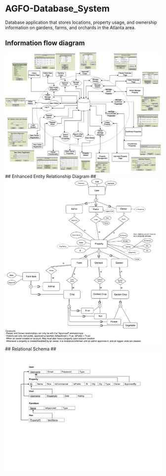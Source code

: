 # AGFO-Database_System #
Database application that stores locations, property usage, and ownership information on gardens, farms, and orchards in the Atlanta area.
## Information flow diagram ##
<img alt="IFD" src="imgs/IFD.png">
## Enhanced Entity Relationship Diagram ##
<img alt="EERdiagram" src="imgs/EER diagram.png">
## Relational Schema ##
<img alt="RelationalSchema" src="imgs/RelationalSchema.png">

